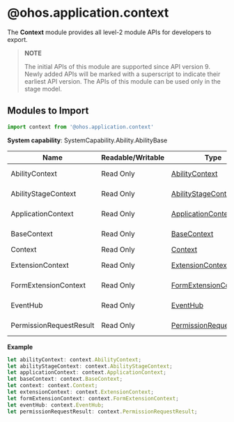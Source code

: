 # @ohos.application.context

The **Context** module provides all level-2 module APIs for developers to export.

> **NOTE**
> 
> The initial APIs of this module are supported since API version 9. Newly added APIs will be marked with a superscript to indicate their earliest API version.
> The APIs of this module can be used only in the stage model.

## Modules to Import

```ts
import context from '@ohos.application.context'
```

**System capability**: SystemCapability.Ability.AbilityBase

| Name       | Readable/Writable| Type                | Mandatory| Description                                                        |
| ----------- | -------- | -------------------- | ---- | ------------------------------------------------------------ |
| AbilityContext    | Read Only    | [AbilityContext](js-apis-ability-context.md)               | No  | Level-2 module **AbilityContext**.                               |
| AbilityStageContext   | Read Only    | [AbilityStageContext](js-apis-inner-application-abilityStageContext.md)               | No  | Level-2 module **AbilityStageContext**.|
| ApplicationContext   | Read Only    | [ApplicationContext](js-apis-inner-application-applicationContext.md)               | No  | Level-2 module **ApplicationContext**.|
| BaseContext   | Read Only    | [BaseContext](js-apis-inner-application-baseContext.md)               | No  | Level-2 module **BaseContext**.|
| Context   | Read Only    | [Context](js-apis-inner-application-context.md)               | No  | Level-2 module **Context**.|
| ExtensionContext   | Read Only    | [ExtensionContext](js-apis-inner-application-extensionContext.md)               | No  | Level-2 module **ExtensionContext**.|
| FormExtensionContext   | Read Only    | [FormExtensionContext](js-apis-inner-application-formExtensionContext.md)               | No  | Level-2 module **FormExtensionContext**.|
| EventHub   | Read Only    | [EventHub](js-apis-inner-application-eventHub.md)               | No  | Level-2 module **EventHub**.|
| PermissionRequestResult   | Read Only    | [PermissionRequestResult](js-apis-inner-application-permissionRequestResult.md)               | No  | Level-2 module **PermissionRequestResult**.|

**Example**
```ts
let abilityContext: context.AbilityContext;
let abilityStageContext: context.AbilityStageContext;
let applicationContext: context.ApplicationContext;
let baseContext: context.BaseContext;
let context: context.Context;
let extensionContext: context.ExtensionContext;  
let formExtensionContext: context.FormExtensionContext;
let eventHub: context.EventHub;
let permissionRequestResult: context.PermissionRequestResult;
```
